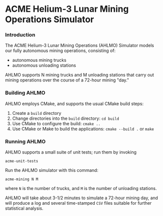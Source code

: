 # ACME Helium-3 Lunar Mining Operations Simulator

### Introduction

The ACME Helium-3 Lunar Mining Operations (AHLMO) Simulator models our fully autonomous mining operations, consisting of:
* autonomous mining trucks
* autonomous unloading stations

AHLMO supports N mining trucks and M unloading stations that carry out mining operations over the course of a 72-hour mining "day."

### Building AHLMO

AHLMO employs CMake, and supports the usual CMake build steps:
1. Create a `build` directory
2. Change directories into the `build` directory: `cd build`
3. Use CMake to configure the build: `cmake ..`
4. Use CMake or Make to build the applications: `cmake --build .` or `make`

### Running AHLMO

AHLMO supports a small suite of unit tests; run them by invoking

`acme-unit-tests`

Run the AHLMO simulator with this command:

`acme-mining N M`

where `N` is the number of trucks, and `M` is the number of unloading stations.

AHLMO will take about 3-1/2 minutes to simulate a 72-hour mining day, and will produce a log and several time-stamped `CSV` files suitable for further statistical analysis.
